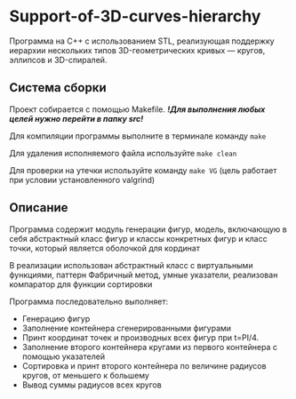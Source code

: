 # Support-of-3D-curves-hierarchy
Программа на C++ с использованием STL, реализующая поддержку иерархии нескольких типов 3D-геометрических кривых — кругов, эллипсов и 3D-спиралей.

## Система сборки

Проект собирается с помощью Makefile.
**_!Для выполнения любых целей нужно перейти в папку src!_**

Для компиляции программы выполните в терминале команду `make`

Для удаления исполняемого файла используйте `make clean`

Для проверки на утечки используйте команду `make VG` (цель работает при условии установленного valgrind)

## Описание

Программа содержит модуль генерации фигур, модель, включающую в себя абстрактный класс фигур
и классы конкретных фигур и класс точки, который является оболочкой для кординат

В реализации использован абстрактный класс с виртуальными функциями, паттерн Фабричный метод, умные указатели,
реализован компаратор для функции сортировки

Программа последовательно выполняет:
- Генерацию фигур
- Заполнение контейнера сгенерированными фигурами
- Принт координат точек и производных всех фигур при t=PI/4.
- Заполнение второго контейнера кругами из первого контейнера с помощью указателей
- Сортировка и принт второго контейнера по величине радиусов кругов, от меньшего к большему
- Вывод суммы радиусов всех кругов